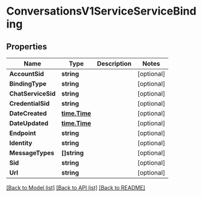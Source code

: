 # ConversationsV1ServiceServiceBinding

## Properties

Name | Type | Description | Notes
------------ | ------------- | ------------- | -------------
**AccountSid** | **string** |  | [optional] 
**BindingType** | **string** |  | [optional] 
**ChatServiceSid** | **string** |  | [optional] 
**CredentialSid** | **string** |  | [optional] 
**DateCreated** | [**time.Time**](time.Time.md) |  | [optional] 
**DateUpdated** | [**time.Time**](time.Time.md) |  | [optional] 
**Endpoint** | **string** |  | [optional] 
**Identity** | **string** |  | [optional] 
**MessageTypes** | **[]string** |  | [optional] 
**Sid** | **string** |  | [optional] 
**Url** | **string** |  | [optional] 

[[Back to Model list]](../README.md#documentation-for-models) [[Back to API list]](../README.md#documentation-for-api-endpoints) [[Back to README]](../README.md)


